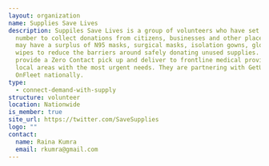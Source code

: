 ```yaml
---
layout: organization
name: Supplies Save Lives
description: Suppiles Save Lives is a group of volunteers who have set up a text
  number to collect donations from citizens, businesses and other places that
  may have a surplus of N95 masks, surgical masks, isolation gowns, gloves and
  wipes to reduce the barriers around safely donating unused supplies. They
  provide a Zero Contact pick up and deliver to frontline medical providers in
  local areas with the most urgent needs. They are partnering with GetUsPPE and
  OnFleet nationally.
type:
  - connect-demand-with-supply
structure: volunteer
location: Nationwide
is_member: true
site_url: https://twitter.com/SaveSupplies
logo: ""
contact:
  name: Raina Kumra
  email: rkumra@gmail.com
---
```

